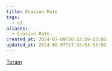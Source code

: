 ```yaml
---
title: Evasion Rate
tags:
  - v1
aliases:
  - Evasion Rate
created_at: 2024-07-09T00:52:59-03:00
updated_at: 2024-08-07T17:33:53-03:00
---
```


[Toram](../../../../rascunhos/2024/07/26/Toram.md)
